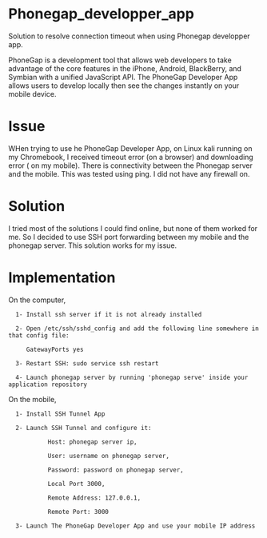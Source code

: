 # Phonegap_developper_app
Solution to resolve connection timeout when using  Phonegap developper app.

PhoneGap is a development tool that allows web developers to take advantage of the core features in the iPhone, Android, BlackBerry, and Symbian with a unified JavaScript API. The PhoneGap Developer App allows users to develop locally then see the changes instantly on your mobile device.

# Issue
WHen trying to use he PhoneGap Developer App, on Linux kali running on my Chromebook, I received timeout error (on a browser) and downloading error ( on my mobile). There is connectivity between the Phonegap server and the mobile. This was tested using ping. I did not have any firewall on.

# Solution

I tried most of the solutions I could find online, but none of them worked for me. So I decided to use SSH port forwarding between my mobile and the phonegap server. This solution works for my issue.

# Implementation

On the computer,

      1- Install ssh server if it is not already installed
      
      2- Open /etc/ssh/sshd_config and add the following line somewhere in that config file:
      
         GatewayPorts yes
         
      3- Restart SSH: sudo service ssh restart
      
      4- Launch phonegap server by running 'phonegap serve' inside your application repository

On the mobile,

      1- Install SSH Tunnel App
      
      2- Launch SSH Tunnel and configure it:
      
               Host: phonegap server ip, 
               
               User: username on phonegap server, 
               
               Password: password on phonegap server, 
               
               Local Port 3000, 
               
               Remote Address: 127.0.0.1, 
               
               Remote Port: 3000
         
      3- Launch The PhoneGap Developer App and use your mobile IP address
